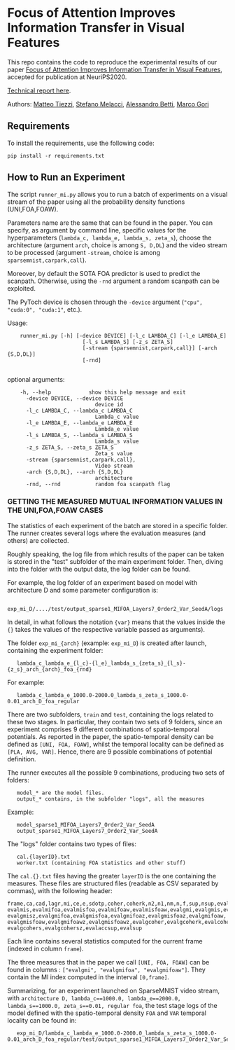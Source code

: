 # Focus of Attention Improves Information Transfer in Visual Features

This repo contains the code to reproduce the experimental results of our paper [Focus of Attention Improves Information Transfer in Visual Features](https://arxiv.org/abs/2006.09229), accepted for publication at NeuriPS2020.


[Technical report here](https://arxiv.org/abs/2006.092294). 

Authors: [Matteo Tiezzi](https://mtiezzi.github.io/), [Stefano Melacci](https://sailab.diism.unisi.it/people/stefano-melacci/), [Alessandro Betti](https://sailab.diism.unisi.it/people/alessandro-betti/), [Marco Gori](https://sailab.diism.unisi.it/people/marco-gori/)


## Requirements
To install the requirements, use the following code:

```
pip install -r requirements.txt
```

## How to Run an Experiment

The script `runner_mi.py` allows you to run a batch of experiments on a visual
stream of the paper using all the probability density functions (UNI,FOA,FOAW).

Parameters name are the same that can be found in the paper. You can specify,
as argument by command line, specific values for the hyperparameters
(`lambda_c, lambda_e, lambda_s, zeta_s`), choose the architecture (argument
`arch`, choice is among `S, D,DL`) and the video stream to be processed
(argument `-stream`, choice is among `sparsemnist,carpark,call`).

Moreover, by default the SOTA FOA predictor is used to predict the scanpath.
Otherwise, using the `-rnd` argument a random scanpath can be exploited.

The PyToch device is chosen through the `-device` argument (`"cpu", "cuda:0",
"cuda:1"`, etc.).

Usage:

```
    runner_mi.py [-h] [-device DEVICE] [-l_c LAMBDA_C] [-l_e LAMBDA_E]
                        [-l_s LAMBDA_S] [-z_s ZETA_S]
                        [-stream {sparsemnist,carpark,call}] [-arch {S,D,DL}]
                        [-rnd]


```
optional arguments:




```
    -h, --help            show this help message and exit
      -device DEVICE, --device DEVICE
                            device id
      -l_c LAMBDA_C, --lambda_c LAMBDA_C
                            Lambda_c value
      -l_e LAMBDA_E, --lambda_e LAMBDA_E
                            Lambda_e value
      -l_s LAMBDA_S, --lambda_s LAMBDA_S
                            Lambda_s value
      -z_s ZETA_S, --zeta_s ZETA_S
                            Zeta_s value
      -stream {sparsemnist,carpark,call}, 
                            Video stream
      -arch {S,D,DL}, --arch {S,D,DL}
                            architecture
      -rnd, --rnd           random foa scanpath flag
```

### GETTING THE MEASURED MUTUAL INFORMATION VALUES IN THE UNI,FOA,FOAW CASES

The statistics of each experiment of the batch are stored in a specific folder.
The runner creates several logs where the evaluation measures (and others)
are collected.

Roughly speaking, the log file from which results of the paper can be taken
is stored in the "test" subfolder of the main experiment folder. Then, diving
into the folder with the output data, the log folder can be found.

For example, the log folder of an experiment based on model with architecture
D and some parameter configuration is:

```
   exp_mi_D/..../test/output_sparse1_MIFOA_Layers7_Order2_Var_SeedA/logs
```

In detail, in what follows the notation `{var}` means that the values inside
the `{}` takes the values of the respective variable passed as arguments).

The folder `exp_mi_{arch}` (example: `exp_mi_D`) is created after launch,
containing the experiment folder:

```
   lambda_c_lambda_e_{l_c}-{l_e}_lambda_s_{zeta_s}_{l_s}-{z_s}_arch_{arch}_foa_{rnd}
```

For example:
```
   lambda_c_lambda_e_1000.0-2000.0_lambda_s_zeta_s_1000.0-0.01_arch_D_foa_regular
```
There are two subfolders, `train` and `test`, containing the logs related to
these two stages. In particular, they contain two sets of 9 folders, since an
experiment comprises 9 different combinations of spatio-temporal potentials.
As reported in the paper, the spatio-temporal density can be defined as
`[UNI, FOA, FOAW]`, whilst the temporal locality can be defined as `[PLA, AVG,
VAR]`. Hence, there are 9 possible combinations of potential definition.

The runner executes all the possible 9 combinations, producing two sets of
folders:
```
   model_* are the model files.
   output_* contains, in the subfolder "logs", all the measures 
```
Example: 
```
   model_sparse1_MIFOA_Layers7_Order2_Var_SeedA
   output_sparse1_MIFOA_Layers7_Order2_Var_SeedA
```
The "logs" folder contains two types of files:
```
   cal.{layerID}.txt
   worker.txt (containing FOA statistics and other stuff)
```
The `cal.{}.txt` files having the greater `layerID` is the one containing the
measures. These files are structured files (readable as CSV separated by
commas), with the following header:

```
frame,ca,cad,lagr,mi,ce,e,sdotp,coher,coherk,n2,n1,nm,n,f,sup,nsup,evalmi,
evalmis,evalmifoa,evalmisfoa,evalmifoaw,evalmisfoaw,evalgmi,evalgmis,evalgmiz,
evalgmisz,evalgmifoa,evalgmisfoa,evalgmifoaz,evalgmisfoaz,evalgmifoaw,
evalgmisfoaw,evalgmifoawz,evalgmisfoawz,evalgcoher,evalgcoherk,evalcohers,
evalgcohers,evalgcohersz,evalaccsup,evalsup
```
Each line contains several statistics computed for the current frame (indexed
in column `frame`).

The three measures that in the paper we call `[UNI, FOA, FOAW]` can be found in
columns : `["evalgmi", "evalgmifoa", "evalgmifoaw"]`. They contain the MI index
computed in the interval `[0,frame]`.

Summarizing, for an experiment launched on SparseMNIST video stream, with
`architecture D, lambda_c==1000.0, lambda_e==2000.0, lambda_s==1000.0,
zeta_s==0.01, regular foa`, the test stage logs of the model defined with the
spatio-temporal density `FOA` and `VAR` temporal locality can be found in:
```
   exp_mi_D/lambda_c_lambda_e_1000.0-2000.0_lambda_s_zeta_s_1000.0-0.01_arch_D_foa_regular/test/output_sparse1_MIFOA_Layers7_Order2_Var_SeedA/logs/cal.6.txt
```
